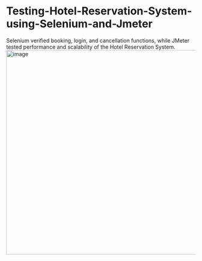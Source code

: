 # Testing-Hotel-Reservation-System-using-Selenium-and-Jmeter
Selenium verified booking, login, and cancellation functions, while JMeter tested performance and scalability of the Hotel Reservation System.
<img width="1280" height="544" alt="image" src="https://github.com/user-attachments/assets/f99b83ab-b518-4261-8812-b6ce3793d108" />
